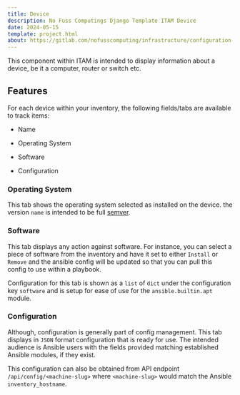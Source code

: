 ```yaml
---
title: Device
description: No Fuss Computings Django Template ITAM Device
date: 2024-05-15
template: project.html
about: https://gitlab.com/nofusscomputing/infrastructure/configuration-management/django_app
---
```


This component within ITAM is intended to display information about a device, be it a computer, router or switch etc.


## Features

For each device within your inventory, the following fields/tabs are available to track items:

- Name

- Operating System

- Software

- Configuration


### Operating System

This tab shows the operating system selected as installed on the device. the version `name` is intended to be full [semver](https://semver.org/).


### Software

This tab displays any action against software. For instance, you can select a piece of software from the inventory and have it set to either `Install` or `Remove` and the ansible config will be updated so that you can pull this config to use within a playbook.

Configuration for this tab is shown as a `list` of `dict` under the configuration key `software` and is setup for ease of use for the `ansible.builtin.apt` module.


### Configuration

Although, configuration is generally part of config management. This tab displays in `JSON` format configuration that is ready for use. The intended audience is Ansible users with the fields provided matching established Ansible modules, if they exist.

This configuration can also be obtained from API endpoint `/api/config/<machine-slug>` where `<machine-slug>` would match the Ansible `inventory_hostname`.
